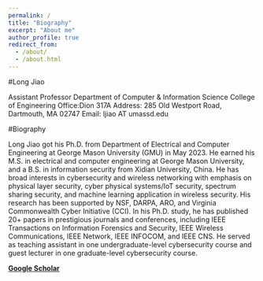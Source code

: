 ```yaml
---
permalink: /
title: "Biography"
excerpt: "About me"
author_profile: true
redirect_from: 
  - /about/
  - /about.html
---
```

#Long Jiao

Assistant Professor
Department of Computer & Information Science
College of Engineering
Office:Dion 317A
Address: 285 Old Westport Road, Dartmouth, MA 02747
Email: ljiao AT umassd.edu

#Biography

Long Jiao got his Ph.D. from Department of Electrical and Computer Engineering at George Mason University (GMU) in May 2023. He earned his M.S. in electrical and computer engineering at George Mason University, and a B.S. in information security from Xidian University, China. He has broad interests in cybersecurity and wireless networking with emphasis on physical layer security, cyber physical systems/IoT security, spectrum sharing security, and machine learning application in wireless security. His research has been supported by NSF, DARPA, ARO, and Virginia Commonwealth Cyber Initiative (CCI). In his Ph.D. study, he has published 20+ papers in prestigious journals and conferences, including IEEE Transactions on Information Forensics and Security, IEEE Wireless Communications, IEEE Network, IEEE INFOCOM, and IEEE CNS. He served as teaching assistant in one undergraduate-level cybersecurity course and guest lecturer in one graduate-level cybersecurity course.

**[Google Scholar](https://scholar.google.com/citations?user=lMtcRhsAAAAJ&hl=en&oi=ao)**


